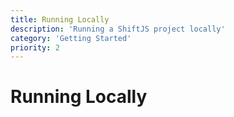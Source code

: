 ```yaml
---
title: Running Locally
description: 'Running a ShiftJS project locally'
category: 'Getting Started'
priority: 2
---
```


# Running Locally